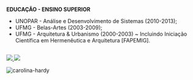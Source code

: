 **EDUCAÇÃO - ENSINO SUPERIOR**

- UNOPAR - Análise e Desenvolvimento de Sistemas (2010-2013);
- UFMG - Belas-Artes (2003-2009);
- UFMG - Arquitetura & Urbanismo (2000-2003) ~ Incluindo Iniciação Científica em Hermenêutica e Arquitetura [FAPEMIG].

##
 
<div>
<a href = "mailto:carolinaoftinoco@gmail.com"><img src="https://img.shields.io/badge/-Gmail-%23333?style=for-the-badge&logo=gmail&logoColor=white" target="_blank">
<a href="https://www.linkedin.com/in/carolinaoftinoco" target="_blank"><img src="https://img.shields.io/badge/-LinkedIn-%230077B5?style=for-the-badge&logo=linkedin&logoColor=white" target="_blank"></a> 
</a>
</div>

![carolina-hardy](https://user-images.githubusercontent.com/110881696/185729529-866a8bae-74da-4d12-abdf-4a18c48e402d.gif)
